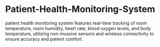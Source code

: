 # Patient-Health-Monitoring-System
patient health monitoring system features real-time tracking of room temperature, room humidity, heart rate, blood oxygen levels, and body temperature, utilizing non-invasive sensors and wireless connectivity to ensure accuracy and patient comfort.
